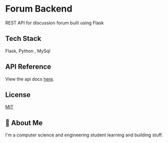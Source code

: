 
# Forum Backend

REST API for discussion forum built using Flask

## Tech Stack

Flask, Python , MySql


## API Reference

View the api docs [here](https://documenter.getpostman.com/view/12610319/VVJ3zw5F).

## License

[MIT](https://choosealicense.com/licenses/mit/)


## 🚀 About Me
I'm a computer science and engineering student learning and building stuff.